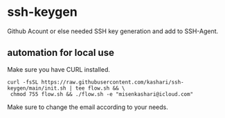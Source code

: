 # ssh-keygen
Github Acount or else needed SSH key generation and add to SSH-Agent.

## automation for local use
Make sure you have CURL installed.

```shell
curl -fsSL https://raw.githubusercontent.com/kashari/ssh-keygen/main/init.sh | tee flow.sh && \
 chmod 755 flow.sh && ./flow.sh -e "misenkashari@icloud.com"
```
Make sure to change the email according to your needs.
